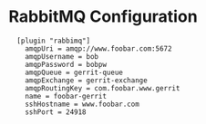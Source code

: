 RabbitMQ Configuration
======================

```
  [plugin "rabbimq"]
    amqpUri = amqp://www.foobar.com:5672
    amqpUsername = bob
    amqpPassword = bobpw
    amqpQueue = gerrit-queue
    amqpExchange = gerrit-exchange
    amqpRoutingKey = com.foobar.www.gerrit
    name = foobar-gerrit
    sshHostname = www.foobar.com
    sshPort = 24918
```
